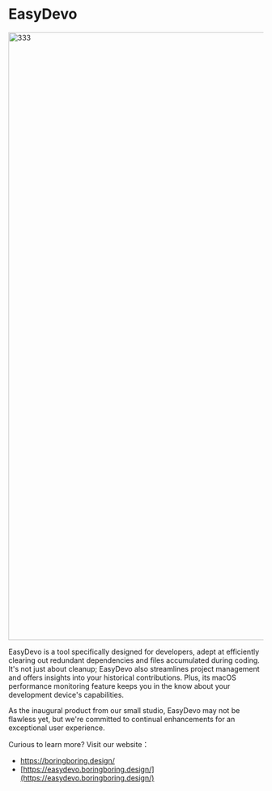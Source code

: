 # EasyDevo


<img width="1199" alt="333" src="https://github.com/boring-design/EasyDevo-Distro/assets/1811819/165c509c-4f97-4826-a806-4af2f8e3cb2a">



EasyDevo is a tool specifically designed for developers, adept at efficiently clearing out redundant dependencies and files accumulated during coding. It's not just about cleanup; EasyDevo also streamlines project management and offers insights into your historical contributions. Plus, its macOS performance monitoring feature keeps you in the know about your development device's capabilities.

As the inaugural product from our small studio, EasyDevo may not be flawless yet, but we're committed to continual enhancements for an exceptional user experience. 

Curious to learn more? Visit our website：

- [https://boringboring.design/
](https://boringboring.design/)
- [https://easydevo.boringboring.design/](https://easydevo.boringboring.design/)

